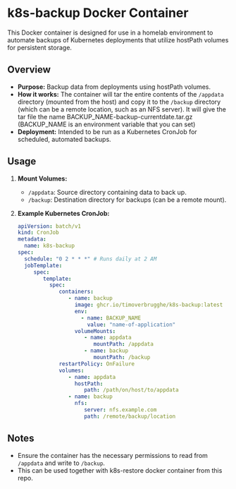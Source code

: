 # k8s-backup Docker Container

This Docker container is designed for use in a homelab environment to automate backups of Kubernetes deployments that utilize hostPath volumes for persistent storage.

## Overview

- **Purpose:** Backup data from deployments using hostPath volumes.
- **How it works:** The container will tar the entire contents of the `/appdata` directory (mounted from the host) and copy it to the `/backup` directory (which can be a remote location, such as an NFS server). It will give the tar file the name BACKUP_NAME-backup-currentdate.tar.gz (BACKUP_NAME is an environment variable that you can set)
- **Deployment:** Intended to be run as a Kubernetes CronJob for scheduled, automated backups.

## Usage

1. **Mount Volumes:**
    - `/appdata`: Source directory containing data to back up.
    - `/backup`: Destination directory for backups (can be a remote mount).

2. **Example Kubernetes CronJob:**
    ```yaml
    apiVersion: batch/v1
    kind: CronJob
    metadata:
      name: k8s-backup
    spec:
      schedule: "0 2 * * *" # Runs daily at 2 AM
      jobTemplate:
         spec:
            template:
              spec:
                 containers:
                    - name: backup
                      image: ghcr.io/timoverbrugghe/k8s-backup:latest
                      env:
                        - name: BACKUP_NAME
                          value: "name-of-application" 
                      volumeMounts:
                         - name: appdata
                            mountPath: /appdata
                         - name: backup
                            mountPath: /backup
                 restartPolicy: OnFailure
                 volumes:
                    - name: appdata
                      hostPath:
                         path: /path/on/host/to/appdata
                    - name: backup
                      nfs:
                         server: nfs.example.com
                         path: /remote/backup/location
    ```

## Notes

- Ensure the container has the necessary permissions to read from `/appdata` and write to `/backup`.
- This can be used together with k8s-restore docker container from this repo.